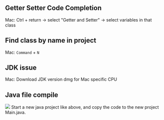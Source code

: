 ## Getter Setter Code Completion
Mac: Ctrl + return -> select "Getter and Setter" -> select variables in that class  
  
## Find class by name in project
Mac: `Command` + `N`  

## JDK issue
Mac: Download JDK version dmg for Mac specific CPU

## Java file compile
![](https://blog.jetbrains.com/wp-content/uploads/2021/01/new-project-types.png)
Start a new java project like above, and copy the code to the new project Main.java.
